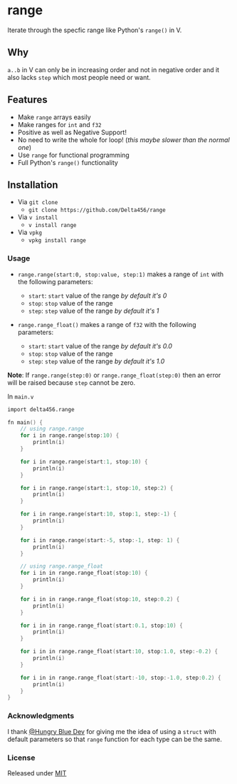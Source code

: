 # range

Iterate through the specfic range like Python's `range()` in V.

## Why

`a..b` in V can only be in increasing order and not in negative order and it also lacks `step` which most people need or want.

## Features

- Make `range` arrays easily
- Make ranges for `int` and `f32`
- Positive as well as Negative Support!
- No need to write the whole for loop! (*this maybe slower than the normal one*)
- Use `range` for functional programming
- Full Python's `range()` functionality

## Installation

- Via `git clone`
    - `git clone https://github.com/Delta456/range`
- Via `v install`
    - `v install range`
- Via `vpkg`
    - `vpkg install range`

### Usage

- `range.range(start:0, stop:value, step:1)` 
  makes a range of `int` with the following parameters:
  - `start`: `start` value of the range *by default it's 0*
  - `stop`: `stop` value of the range
  - `step`: `step` value of the range *by default it's 1*

- `range.range_float()` makes a range of `f32` with the following parameters:
  - `start`: `start` value of the range *by default it's 0.0*
  - `stop`: `stop` value of the range
  - `step`: `step` value of the range *by default it's 1.0*

**Note**: If `range.range(step:0)` or `range.range_float(step:0)` then an error will be raised because `step` cannot be zero.

In `main.v`

```v
import delta456.range

fn main() {
    // using range.range
    for i in range.range(stop:10) {
        println(i)
    }

    for i in range.range(start:1, stop:10) {
        println(i)
    }

    for i in range.range(start:1, stop:10, step:2) {
        println(i)
    }

    for i in range.range(start:10, stop:1, step:-1) {
        println(i)
    }

    for i in range.range(start:-5, stop:-1, step: 1) {
        println(i)
    }

    // using range.range_float
    for i in in range.range_float(stop:10) {
        println(i)
    }

    for i in in range.range_float(stop:10, step:0.2) {
        println(i)
    }

    for i in in range.range_float(start:0.1, stop:10) {
        println(i)
    }

    for i in in range.range_float(start:10, stop:1.0, step:-0.2) {
        println(i)
    }

    for i in in range.range_float(start:-10, stop:-1.0, step:0.2) {
        println(i)
    }
}
```

### Acknowledgments

I thank [@Hungry Blue Dev](https://github.com/hungrybluedev) for giving me the idea of using a `struct` with default parameters so that `range` function for each type can be the same.

### License

Released under [MIT](LICENSE)

